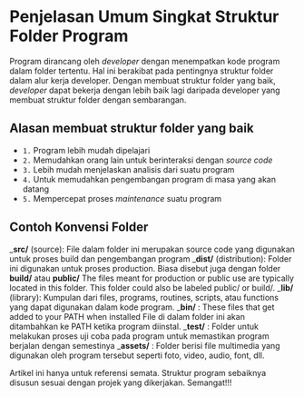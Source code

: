 
<!-- from -->
<!-- https://medium.com/@deshayk/programming-101-file-structures-2e4699ac0fc2 -->
<!-- https://mitcommlab.mit.edu/broad/commkit/file-structure/ -->

# Penjelasan Umum Singkat Struktur Folder Program

Program dirancang oleh _developer_ dengan menempatkan kode program dalam folder tertentu. Hal ini berakibat pada pentingnya struktur folder dalam alur kerja developer. Dengan membuat struktur folder yang baik, _developer_ dapat bekerja dengan lebih baik lagi daripada developer yang membuat struktur folder dengan sembarangan.

## Alasan membuat struktur folder yang baik

* `1.` Program lebih mudah dipelajari
* `2.` Memudahkan orang lain untuk berinteraksi dengan _source code_
* `3.` Lebih mudah menjelaskan analisis dari suatu program
* `4.` Untuk memudahkan pengembangan program di masa yang akan datang
* `5.` Mempercepat proses _maintenance_ suatu program

## Contoh Konvensi Folder

_**src/** (source): File dalam folder ini merupakan source code yang digunakan untuk proses build dan pengembangan program
_**dist/** (distribution): Folder ini digunakan untuk proses production. Biasa disebut juga dengan folder **build/** atau **public/** The files meant for production or public use are typically located in this folder. This folder could also be labeled public/ or build/.
_**lib/** (library): Kumpulan dari files, programs, routines, scripts, atau functions yang dapat digunakan dalam kode program.
_**bin/** : These files that get added to your PATH when installed File di dalam folder ini akan ditambahkan ke PATH ketika program diinstal.
_**test/** : Folder untuk melakukan proses uji coba pada program untuk memastikan program berjalan dengan semestinya
_**assets/** : Folder berisi file multimedia yang digunakan oleh program tersebut seperti foto, video, audio, font, dll.

Artikel ini hanya untuk referensi semata. Struktur program sebaiknya disusun sesuai dengan projek yang dikerjakan. Semangat!!!
